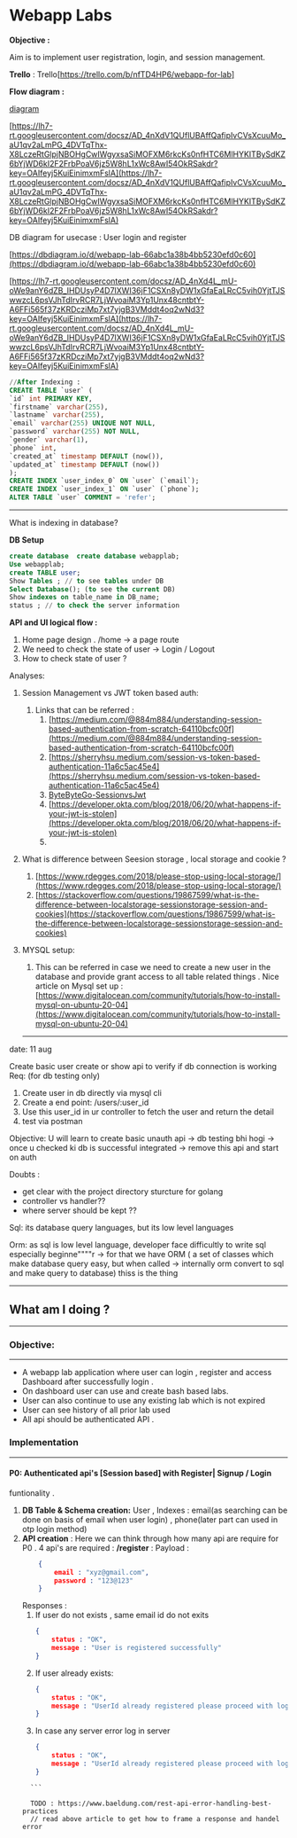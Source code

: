 # Webapp Labs

**Objective :**

Aim is to implement user registration, login, and session management.

**Trello** : Trello[https://trello.com/b/nfTD4HP6/webapp-for-lab]

**Flow diagram :**




[diagram](https://app.diagrams.net/?tags=%7B%7D&lightbox=1&highlight=0000ff&edit=_blank&layers=1&nav=1&title=Untitled%20Diagram.drawio#R%3Cmxfile%3E%3Cdiagram%20name%3D%22Page-1%22%20id%3D%22C5YBU83a2nB2cmVFLfzK%22%3E7V1Zd6LOEv80c869D8mBZn9kcd83XN4QmkURkEXUT38bBaNCMpkk6mRucv6LFNA0XfWrrbuaX4S42lZ8xTNbrgbtXwDTtr8I6RcABAA4%2Bl9C2R0pOEOzR4rhW9qRhr0QBtYephdm1MjSYJDSjqTQde3Q8i6Jqus4UA0vaIrvu%2FHlZbpraxcETzFgjjBQFTtPHVtaaKZULut1cqIKLcPMHg2w9MxcUZeG70ZO%2BsBfgNAPf8fTKyVrLL0%2BMBXNjc9IROkXIfquGx5%2FrbYitJPRvRy38itnTx33oRO%2B54am3hfqT0rE8evNeF%2BemppffiKIYzMbxY5g9h6H3oa7bIighkYsPXRcB%2F1PUCN%2FA5N2cXRwGIPDEYaOXD80XcN1FLvpul56yQKG4S5lvhKFLiKZ4cpOz%2BquE6YncTQsQhAqfkZg0TF0tLMjW5lDWzgNvujarv%2FSs6StjKRBXYlsNDjC8Z2SF3l18FJS4Ea%2Bml6VDgXqjQHDtwYRnNiJgALdFQz9HbrRh7YSWpvLZyqpwBqn6154hn6kbCtmIcgxqw8NKwihn2NabFohHHjK4V1iBN7DuPru8iTmyUhvoB9aCAy8bRkOooUJx34zwq8OXdIY3J6R8iOSnn2isfRVdpkiSUESv2CQTUnmGfoI8vODWMhCHMNzQ3hzuYdbK5wktz9T6dE0bSz5LW3PD3bpwd%2BKFeqTEEhv7boWeshJUEiMvpCTJ%2Fr4oJc2juBMb7sSglM%2F3iUXVA5cvKrCIEC0Ptwg4GgfBNnN4UQQ3OUoUZk0n8EJz7BzgSdwIzxlo%2FkIOOHnYDpB63vBic6bHuYrEMb7vrI7u8BLgBO8DsCnU5OpbLHslWwcW%2Fwo6Ogc6JquYTnfzJwR5CUA8ey9zvGXXXOBP%2Bp1fn0Of%2FSb%2BHtBV%2BmF%2BhgEomH3d2dWMDmcnp97ue1w9Lcjl8kjl72Te8jkwDQKoO8oK5g0jOIUgHWVIIhd%2F681ZU%2BAvbT4OJFHEkfd05Ix38OSveDoAkUvoPpmOGLzOOLuhCM2h6MBROxFQRbGR6GJeo2MTGi5HzVTdzBIxCWIivxBmrknitjHoehPwqt%2FDUVcHkXF%2FMGKBerLsVUcfePkA8TjH3M83stq%2FGhS78BrLqdHTxF1xVec8O%2BNqE%2Fp6UyB4iCvQEGBQ09it4LIA92QSwWanfleAXVBLvdeWdtCfpL5XO79GfxnzDpTmOCPNOb9uPyGbXuHZiRfUQr3kQgGu78A%2FEsZ6Nv4Na%2Fkpa%2FswxOewffr89JvyvSF%2BihrSmDOXQWF9yL4xefl6dZZtJyBLWDa61ls5mpMswDld3NCN4tZfqaEHqiMHxuREHl8DX3061ogkLiHlxxUUtSoaGigXwCnlaVpx3QrDKy9Mj80lfAxzcWjdinhFyUlbSH5CFLOnqB6zTHLtguYmAkEfRfoAvICumQ%2BaUcVIfdm3MNz3CsrdvDDvndGOwyb519Rtuhm%2FMvPHv5o1t9p1k%2BvQnltBpC5ysjTxF1dncy%2Bn4EZfy6tFMvOvBzUPwJP%2BAWeX%2BY3TkTiWXQd3fJXvz49%2FfEgz%2BiJoMEzdcEEIltAc56QyBh1jlHmVgkJKr9e4v7u0rcCKJmtb%2Fyd60ORj3R9qPw04g9jv4ix9CMZS%2Ba9olENHQ9UH0IHaUxllagzZx54h%2FHBfkg%2FpP8%2FEiU0kbKKwsSHB%2FRBV2jWBv00jmrjSJr715Qk%2F5K%2F7kO3vsM5OdOVxV7Jx2ZNPhcGclfTzjiXc1JIGi8IJDDiRjqPeYDt%2BucjjSy8%2F31C%2FbOrgj9n7%2FK1Dcl6KESpOVZoKSFMZiJTsH8sILg9pLLo55RopvMr5XEaFGDqVmlRmvsekHptfv809%2F%2FN5vffQNglFB8LunxYeFo8JdpQ8RPMDWAQ3Hb51CfTmZd27IkgC0DH3HM9PVXgux91WdeHG8uNDqpMmQd5D%2BcrXRj0BPQc%2FOn6DzlNfRhEK3jmNL2zseStXhoqbT3LR5qCEYbWR1ojXpoSbTd4aYmRPv3a5EVPv7x56rbN00XNU1%2FQ%2FH8Sf%2FPYfTuxqeF%2F3%2B8RU8LAdGN0Z8v13%2BL2N3WISfzKIaYL6gLYgqzdSbl8vSLJZ1MfFeV8%2BNZU1RwUXhLBoYjtIHjJeKkHE5eI4rw4gHP911TkLV%2BtqUSOaqJ%2BtWGcdfx9vfimok8TzJXoc88M9U7pp%2BnnWxXGUGRO%2Fk%2FiZB%2FFieALGBjAQ%2F2EpR3U6Il5KZMwxbOSl7DC4tMHHzJx08zkOaabyOo%2FxW6CYi%2FYTXL5KWCQuVXnvM7Cma9ndEFpWREIrxldgQ70kTpBFziHy15jeSoRR87%2FP%2FKczhbAZjxn8%2BkeUBSa3ozn2cPemroITMVLfgYhdFTL%2Fs9CnjfVMIilbqxMJlrNQI8WVNTDcg%2F92zI7Dh4O8BbJIH0mbCJRhqOKXJt4i1kjrpnzqTB0tjG32dL6KB5NLGYyQNfpEhqKskNx4ZY02CE2QYIkVNfMfiirwy7GsGy1QVUXlNZEQ1zu7tnNnsY7XaYRbOxkDDhpz46rAhzh5dJIt6jN1DBqpA79Rbyx2nV0hV4bmAIQxWUt1LheaVvjd7zB7mnDaKzrPlkX94ZizKJ60%2FSHqC%2BCFKGb2kOqanZ6cT8gVxN3U5kN0Rn0j6uZrFWvlnYIEIIFjHq574wAJhDJq5RJQYIDrMmPR4oYNDSz2TAr%2FAy92MiZUuV2KaBE2wN8rW5A1AERwOpgZY1Vy%2FOXfsDvsMpQqpFruPSASfnCIoppRY1MXB7XIzDGJ16nRXtSpM%2FbjbK8sgMraA1wV9m2V%2BaAZAOjVemU8eGcBxoMdRm9BbFeCriOoscy7oX2XI0gx04aNatOD%2FuhY8qu2RkSfgyi6SKezHh9uO1IvRkYVNUEeUKvNtN5bSUxrIat2h6jGqs15%2BLjkr6N0RuNwZSrEtQEA8Q%2BatGtAdGuuga2cBH%2Fy8aq1yl5oxbmdvjdyo132wE%2B9BejEUZ69d7OiOAuqMu4OTQ1bNeW2z6znTUg2Kudfk8UN761nk%2Fnc9Jo%2BxWV4JgRJ5UJclPZETHd1OGIS6SmapErNO5jizzIhtH8bwJmy4GDVHLxu7iuLP3MUgxOExhAEd91WR7Jks80x5KAQ79wLEvqni8YeSYJlqIYDrAYy57sw8Vi%2BWfAMSTSByQGOAyjbpWToN%2Bxycm1WtBnc001aqZUG%2BuzFbvv8UYicMyMW7DUiMboUFvvOaTZy%2BFqhqlYVCeZbRerUfW4JNgUN%2FfY5PplO3ZofUGOCa7F0GpotBBVEiutI%2FAIulOnsHZXWsSNTZucI%2BMkdPtoqAUOWZXyPgkDyg66z%2BOqDOnYc9KZrwaNGayLEbVxjNWMXuz3bb7DqBO2LDdKgRAJDd9oGJzLl1hjKc6bcGSW3FKvMRhJM6kJx9N%2Bo2azrZLUX1VjfSf4QoXmV7sIPUpYStttyxWIhRkb04gZynwgL8vqWAxIcSiU3DLZV8MG7GyrNZ2tTaaetaxaS76mo3tb7dGYI%2FnKYKC4vFuulQje7uzgeITOeaBEDbid3pupvVpTjnqdeKbV2%2B6AawZEzFMRmMyGtWpJXMM6t5S8gaJEfastq%2FwU75masIdNBAFqrOy95SAQmjKgor6yHvd3ZSUe9vb9fq03tfz6fk0p4VJYN3U3itejbVOAXmiO5zi28cezKT3q8HDXEMVQkmlArVacsRqJ5Fgl5Ga91aqVcCHgQXnM1X1FtnsC4xAq57YaptgsbWotfC90Z0l6rRyt2j08lEsiqBxUpCiyBsGxHWC2e1HPliOGApKgI0dSWGNe6Kw7VL28glEtcjlpyjQWUwYfbbW6TJac0NK7Y9cfHyWinzgHIhkyMiHZNYFSq1swVxk4J3abSQIDZJfaZRRwC%2FOqNDwQBP6wqxAhPURRINXAPbM0w9EYUgfk9WIhAp1kKAIHJMVSOIfnQwCkSBhAIW3IABynAF5Q3IsuoSlA0MnaI4pBeudWiuIRZWj%2F0GxRQe37Z3et%2BBw%2FH1h1elm7zXzPbUhAnqHgkQxl84b7pxj%2FUXNPzHungdmH1lXh2YZ9P1r9y5n%2F9auNGQZ%2FJs7%2BLryJJwLgyBV4%2BbvZZmCvSNI3KcL910rbP6d%2BcOyhM%2BJMPvqsuod8czfZm%2FQbVuo9sQSbw2XOr8ezyfC71Mcz%2BXRvOkHO2z5UtKT7TdcwCvYc%2BCkCOvCQBldMBVk49NtdY27m7hFv6ltoz934L9rA7B%2F29dj3LnF%2FbNlm1s0zLVBxk267BSt%2FpVO19BvJwORaD%2FoW6l%2BiCQ6k7sux8JvJGt3awoyNd0nHPF0vwkW6OV%2FNd6rwu5iWYW7EFS4%2F5%2FrWkGf51%2Fk8DOJSaYCe2V%2Bz0jLY%2BCrlJzkykidDWZpI5s6xk7T8puTW5CYg2itsTy3bw2hfF4fdKhFMOIoYEbxuJ5l0D7kBAtNNUux%2BMvNRrofiqpTQnGQ2QVDq3eV%2B22U3fdCJkjkTJzmpbzndTvLyYRP9B2jHlJszoYmxTkaEiPcqa8fYRMSiNihF7padkJKkN2NhvGwCwRS12OwY7qAn1WvaoCFKMx5Zj75RL9UrkB9F1UHblvAK6QqK22oia9W3Kwpve1Wt7fHapg0GWkx3SlJZD5k4GsnVfdvid82wVHLHmFSb7rQ1WW%2FwVW7iRY3%2BYNBh4%2FZSHi1LNtjw%2FWbfMGhPqbXdRjUksd6CFddejZeXGCNQgr8Zr3FbrfSSrKLat2SO30G%2BidV8byvIik2s54IbV8qVcU2ObdeuDqrIypa9pgJctTXcbjE3yUPKnuhRthnMdpCqD1VZJQa4J%2BPSvBw1jLmz9jcm2aIaAS67vqyRLHQXZNu3t1VDkkV3X2pVbWLBMkkmFdta464iztZax%2B0aI2s9a3at9myHy0li3GhpXE8gRFmxBK6BT6c9Y7ecNaR%2BPZjxU2JKYRSJ6d1apQsXy5G415fxVOrtqz2LE4VFUK23ZwsO1uNao1aXdG%2BpQbBpOTt1WtWrtSFHjZa1dZyk3YMkdW93G1EkdiqmUmWYqJJgYE%2FOBVUGjL5IBmxYlf2ovWmy1UfmXymWeWZpjmRYCqcIlrmsE3yiCfIZJymCRqcwjsivP2KfOY4iWYwAFI2TZFGdL%2FeM4RiJs4CgSYYmsr2QbhCpv2P%2BtiDg%2BoChv%2FQU%2FswUX8R3t7TLeZ5fbD%2BVutKfj7ivDAYNrhh89A5yYXXBrijMVUv4%2BwL013cl%2FvoQ%2FmMfPHikiH00mr%2Bty%2FhbT%2FC1DNFtZBhcyzDxMRkmLneyeCJJ8NeJcN6dSricurlYmlw4fPgk5%2FT%2BhL6Fmw5T1%2BJDFVXZFCxfu1noi2MPLLP5CX%2BLU4iXWu%2Bhxdw4%2Fvasxo13eP8XtoR8P6fBQzmNFZRUHasm0m8lpHu722klI%2BZ6x82pf6P8f5O6uEca%2BVLt4lhBeUTmItxlASmO5ff%2BTtPIbTc8SyFj1u%2FH98e4HrjMEdTV5jVPODiRLgzsPfcIw%2FFXS%2BpU21KXSUFdAiKE8lc%2BsfXD3yOKr77RBLIPnVzkG4s%2B2XA71ubzCLnJIGSigsRBxw4JvbQkIEoFAF102J36B%2BHvkQCKvoz7QcHnBgBXkHG%2BoQTkw3zd9Y2DDvdOm4ClvP%2Bjj%2Bjd00ICnLxSnadI5QYmEh2%2BfI3yGK2%2BfPSTKP0P%3C%2Fdiagram%3E%3C%2Fmxfile%3E)

[https://lh7-rt.googleusercontent.com/docsz/AD_4nXdV1QUflUBAffQafipIvCVsXcuuMo_aU1qv2aLmPG_4DVTqThx-X8LczeRtGlpjNBOHgCwIWgyxsaSiMOFXM6rkcKs0nfHTC6MlHYKITBySdKZ6bYjWD6kI2F2FrbPoaV6jz5W8hL1xWc8AwI54OkRSakdr?key=OAIfeyj5KuiEinimxmFslA](https://lh7-rt.googleusercontent.com/docsz/AD_4nXdV1QUflUBAffQafipIvCVsXcuuMo_aU1qv2aLmPG_4DVTqThx-X8LczeRtGlpjNBOHgCwIWgyxsaSiMOFXM6rkcKs0nfHTC6MlHYKITBySdKZ6bYjWD6kI2F2FrbPoaV6jz5W8hL1xWc8AwI54OkRSakdr?key=OAIfeyj5KuiEinimxmFslA)

DB diagram for usecase : User login and register

[https://dbdiagram.io/d/webapp-lab-66abc1a38b4bb5230efd0c60](https://dbdiagram.io/d/webapp-lab-66abc1a38b4bb5230efd0c60)

[https://lh7-rt.googleusercontent.com/docsz/AD_4nXd4L_mU-oWe9anY6dZB_IHDUsyP4D7IXWI36jF1CSXn8yDW1xGfaEaLRcC5vih0YjtTJSwwzcL6psVJhTdIrvRCR7LjWvoaiM3Yp1Unx48cntbtY-A6FFi565f37zKRDcziMp7xt7yjgB3VMddt4oq2wNd3?key=OAIfeyj5KuiEinimxmFslA](https://lh7-rt.googleusercontent.com/docsz/AD_4nXd4L_mU-oWe9anY6dZB_IHDUsyP4D7IXWI36jF1CSXn8yDW1xGfaEaLRcC5vih0YjtTJSwwzcL6psVJhTdIrvRCR7LjWvoaiM3Yp1Unx48cntbtY-A6FFi565f37zKRDcziMp7xt7yjgB3VMddt4oq2wNd3?key=OAIfeyj5KuiEinimxmFslA)

```sql
//After Indexing :
CREATE TABLE `user` (
`id` int PRIMARY KEY,
`firstname` varchar(255),
`lastname` varchar(255),
`email` varchar(255) UNIQUE NOT NULL,
`password` varchar(255) NOT NULL,
`gender` varchar(1),
`phone` int,
`created_at` timestamp DEFAULT (now()),
`updated_at` timestamp DEFAULT (now())
);
CREATE INDEX `user_index_0` ON `user` (`email`);
CREATE INDEX `user_index_1` ON `user` (`phone`);
ALTER TABLE `user` COMMENT = 'refer';
```

---

What is indexing in database?

**DB Setup**

```sql
create database  create database webapplab;
Use webapplab;
create TABLE user;
Show Tables ; // to see tables under DB
Select Database(); (to see the current DB)
Show indexes on table_name in DB_name;
status ; // to check the server information
```

**API and UI logical flow :**

1. Home page design . /home → a page route
2. We need to check the state of user → Login / Logout
3. How to check state of user ?

Analyses:

1. Session Management vs JWT token based auth:
    1. Links that can be referred :
        1. [https://medium.com/@884m884/understanding-session-based-authentication-from-scratch-64110bcfc00f](https://medium.com/@884m884/understanding-session-based-authentication-from-scratch-64110bcfc00f)
        2. [https://sherryhsu.medium.com/session-vs-token-based-authentication-11a6c5ac45e4](https://sherryhsu.medium.com/session-vs-token-based-authentication-11a6c5ac45e4)
        3. [ByteByteGo-SessionvsJwt](https://www.youtube.com/watch?v=fyTxwIa-1U0)
        4. [https://developer.okta.com/blog/2018/06/20/what-happens-if-your-jwt-is-stolen](https://developer.okta.com/blog/2018/06/20/what-happens-if-your-jwt-is-stolen)
        5. 
2. What is difference between Seesion storage , local storage and cookie ?
    1. [https://www.rdegges.com/2018/please-stop-using-local-storage/](https://www.rdegges.com/2018/please-stop-using-local-storage/)
    2. [https://stackoverflow.com/questions/19867599/what-is-the-difference-between-localstorage-sessionstorage-session-and-cookies](https://stackoverflow.com/questions/19867599/what-is-the-difference-between-localstorage-sessionstorage-session-and-cookies)
3. MYSQL setup:
    1. This can be referred in case we need to create a new user in the database and provide grant access to all table related things . Nice article on Mysql set up : [https://www.digitalocean.com/community/tutorials/how-to-install-mysql-on-ubuntu-20-04](https://www.digitalocean.com/community/tutorials/how-to-install-mysql-on-ubuntu-20-04)
    

    ---
date: 11 aug 

Create basic user create or show api to verify if db connection is working
Req: (for db testing only)
1. Create user in db directly via mysql cli
2. Create a end point: /users/:user_id
3. Use this user_id in ur controller to fetch the user and return the detail
4. test via postman 

Objective: U will learn to create basic unauth api -> db testing bhi hogi -> once u checked ki db is successful integrated -> remove this api and start on auth

Doubts :
- get clear with the project directory sturcture for golang 
- controller vs handler??
- where server should be kept ??

Sql: its database query languages, but its low level languages 

Orm: as sql is low level language, developer face difficultly to write sql
especially beginne""""r -> for that we have ORM ( a set of classes which make
database query easy, but when called -> internally orm convert to sql and make
query to database)
thiss is the thing


----------------------------------------------------------------------------------------------

## What am I doing ?
----
### **Objective**:
----
- A webapp lab application where user can login , register and access Dashboard after successfully login . 
- On dashboard user can use and create bash based labs.
- User can also continue to use any existing lab which is not expired 
- User can see history of all prior lab used 
- All api should be authenticated API .


### **Implementation**
 ----
#### **P0**: Authenticated api's [Session based] with Register| Signup / Login
funtionality . 

  1. **DB Table & Schema creation:** User  , Indexes : email(as searching can be done on
     basis of email when user login) , phone(later part can used in otp login
     method)
  2. **API creation** : Here we can think through how many api are require for
     P0 . 
     4 api's are required :
        **/register** : 
        Payload : 
        ```json
            {
                email : "xyz@gmail.com",
                password : "123@123"
            }
        ```
        Responses : 
        1. If user do not exists , same email id do not exits
            ```json
            {
                status : "OK",
                message : "User is registered successfully" 
            }
           ```
        2. If user already exists:
            ```json
            {
                status : "OK",
                message : "UserId already registered please proceed with login" 
            }
           ```
        3.  In case any server error 
            log in server 
            ```json
            {
                status : "OK",
                message : "UserId already registered please proceed with login" 
            }
           ```

           TODO : https://www.baeldung.com/rest-api-error-handling-best-practices 
           // read above article to get how to frame a response and handel error    







